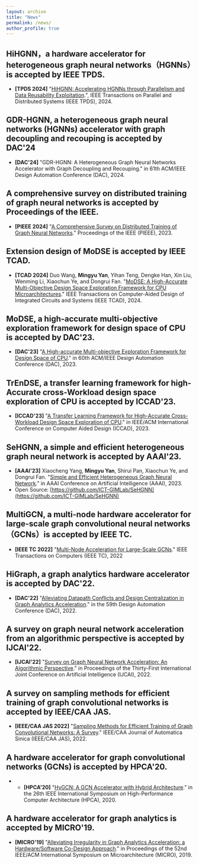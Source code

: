 ```yaml
---
layout: archive
title: "News"
permalink: /news/
author_profile: true
---
```


## HiHGNN，a hardware accelerator for heterogeneous graph neural networks（HGNNs）is accepted by IEEE TPDS.
* **[TPDS 2024]** "[HiHGNN: Accelerating HGNNs through Parallelism and Data Reusability Exploitation](https://arxiv.org/pdf/2307.12765).", IEEE Transactions on Parallel and Distributed Systems (IEEE TPDS), 2024.

## GDR-HGNN, a heterogeneous graph neural networks (HGNNs) accelerator with graph decoupling and recouping is accepted by DAC'24
* **[DAC'24]** "GDR-HGNN: A Heterogeneous Graph Neural Networks Accelerator with Graph Decoupling and Recouping." in 61th ACM/IEEE Design Automation Conference (DAC), 2024.

## A comprehensive survey on distributed training of graph neural networks is accepted by Proceedings of the IEEE.
* **[PIEEE 2024]** "[A Comprehensive Survey on Distributed Training of Graph Neural Networks](https://ieeexplore.ieee.org/abstract/document/10348966/)." Proceedings of the IEEE (PIEEE), 2023.

## Extension design of MoDSE is accepted by IEEE TCAD.
* **[TCAD 2024]** Duo Wang, **Mingyu Yan**, Yihan Teng, Dengke Han, Xin Liu, Wenming Li, Xiaochun Ye, and Dongrui Fan. "[MoDSE: A High-Accurate Multi-Objective Design Space Exploration Framework for CPU Microarchitectures](https://ieeexplore.ieee.org/abstract/document/10345735)." IEEE Transactions on Computer-Aided Design of Integrated Circuits and Systems (IEEE TCAD), 2024.

## MoDSE, a high-accurate multi-objective exploration framework for design space of CPU is accepted by DAC'23.
* **[DAC'23]** "[A High-accurate Multi-objective Exploration Framework for Design Space of CPU](https://ieeexplore.ieee.org/abstract/document/10247790/)." in 60th ACM/IEEE Design Automation Conference (DAC), 2023.

## TrEnDSE, a transfer learning framework for high-Accurate cross-Workload design space exploration of CPU is accepted by ICCAD'23.
* **[ICCAD'23]** "[A Transfer Learning Framework for High-Accurate Cross-Workload Design Space Exploration of CPU](https://ieeexplore.ieee.org/abstract/document/10323840/)." in IEEE/ACM International Conference on Computer Aided Design (ICCAD), 2023.

## SeHGNN, a simple and efficient heterogeneous graph neural network is accepted by AAAI'23.
* **[AAAI'23]** Xiaocheng Yang, **Mingyu Yan**, Shirui Pan, Xiaochun Ye, and Dongrui Fan. "[Simple and Efficient Heterogeneous Graph Neural Network](https://ojs.aaai.org/index.php/AAAI/article/view/26283)." in AAAI Conference on Artificial Intelligence (AAAI), 2023.
* Open Source: [https://github.com/ICT-GIMLab/SeHGNN](https://github.com/ICT-GIMLab/SeHGNN)

## MultiGCN, a multi-node hardware accelerator for large-scale graph convolutional neural networks（GCNs）is accepted by IEEE TC.
* **[IEEE TC 2022]** "[Multi-Node Acceleration for Large-Scale GCNs](https://ieeexplore.ieee.org/abstract/document/9893364/)." IEEE Transactions on Computers (IEEE TC), 2022

## HiGraph, a graph analytics hardware accelerator is accepted by DAC'22.
* **[DAC'22]** "[Alleviating Datapath Conflicts and Design Centralization in Graph Analytics Acceleration](https://dl.acm.org/doi/abs/10.1145/3489517.3530524)." in the 59th Design Automation Conference (DAC), 2022.

## A survey on graph neural network acceleration from an algorithmic perspective is accepted by IJCAI'22.
* **[IJCAI'22]** "[Survey on Graph Neural Network Acceleration: An Algorithmic Perspective](https://arxiv.org/abs/2202.04822)." in Proceedings of the Thirty-First International Joint Conference on Artificial Intelligence (IJCAI), 2022.

## A survey on sampling methods for efficient training of graph convolutional networks is accepted by IEEE/CAA JAS.
* **[IEEE/CAA JAS 2022]** "[Sampling Methods for Efficient Training of Graph Convolutional Networks: A Survey](https://ieeexplore.ieee.org/abstract/document/9601152/)." IEEE/CAA Journal of Automatica Sinica (IEEE/CAA JAS), 2022.

## A hardware accelerator for graph convolutional networks (GCNs) is accepted by HPCA'20.
* * **[HPCA'20]** "[HyGCN: A GCN Accelerator with Hybrid Architecture](https://ieeexplore.ieee.org/abstract/document/9065592/)." in the 26th IEEE International Symposium on High-Performance Computer Architecture (HPCA), 2020.

## A hardware accelerator for graph analytics is accepted by MICRO'19.    
* **[MICRO'19]** "[Alleviating Irregularity in Graph Analytics Acceleration: a Hardware/Software Co-Design Approach](https://dl.acm.org/doi/abs/10.1145/3352460.3358318)." in Proceedings of the 52nd IEEE/ACM International Symposium on Microarchitecture (MICRO), 2019.
